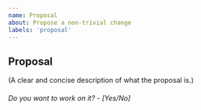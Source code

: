 ```yaml
---
name: Proposal
about: Propose a non-trivial change
labels: 'proposal'
---
```


## Proposal

(A clear and concise description of what the proposal is.)



###### Do you want to work on it? - [Yes/No]
